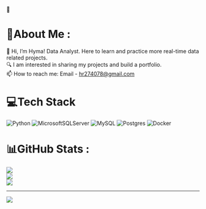 <span class="wave">👋</span>  



# 💫About Me :
👋 Hi, I’m Hyma! Data Analyst. Here to learn and practice more real-time data related projects.  
🔍 I am interested in sharing my projects and build a portfolio.  
📫 How to reach me: Email -  hr274078@gmail.com


# 💻Tech Stack
![Python](https://img.shields.io/badge/python-3670A0?style=for-the-badge&logo=python&logoColor=ffdd54) ![MicrosoftSQLServer](https://img.shields.io/badge/Microsoft%20SQL%20Sever-CC2927?style=for-the-badge&logo=microsoft%20sql%20server&logoColor=white) ![MySQL](https://img.shields.io/badge/mysql-%2300f.svg?style=for-the-badge&logo=mysql&logoColor=white) ![Postgres](https://img.shields.io/badge/postgres-%23316192.svg?style=for-the-badge&logo=postgresql&logoColor=white) ![Docker](https://img.shields.io/badge/docker-%230db7ed.svg?style=for-the-badge&logo=docker&logoColor=white)
# 📊GitHub Stats :
![](https://github-readme-stats.vercel.app/api?username=redhym&theme=radical&hide_border=false&include_all_commits=false&count_private=false)<br/>
![](https://github-readme-streak-stats.herokuapp.com/?user=redhym&theme=radical&hide_border=false)<br/>
![](https://github-readme-stats.vercel.app/api/top-langs/?username=redhym&theme=radical&hide_border=false&include_all_commits=false&count_private=false&layout=compact)

---
[![](https://visitcount.itsvg.in/api?id=redhym&icon=0&color=0)](https://visitcount.itsvg.in)
